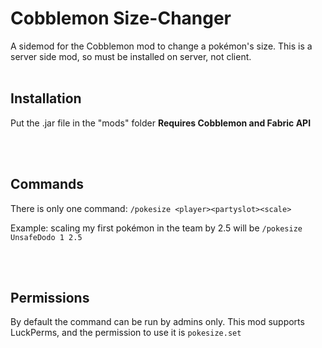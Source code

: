 # Cobblemon Size-Changer

A sidemod for the Cobblemon mod to change a pokémon's size.
This is a server side mod, so must be installed on server, not client.
<br><br>
## Installation
Put the .jar file in the "mods" folder
**Requires Cobblemon and Fabric API**

<br><br>
## Commands
There is only one command: `/pokesize <player><partyslot><scale>`

Example: scaling my first pokémon in the team by 2.5 will be `/pokesize UnsafeDodo 1 2.5`

<br><br>
## Permissions
By default the command can be run by admins only.
This mod supports LuckPerms, and the permission to use it is `pokesize.set` 
